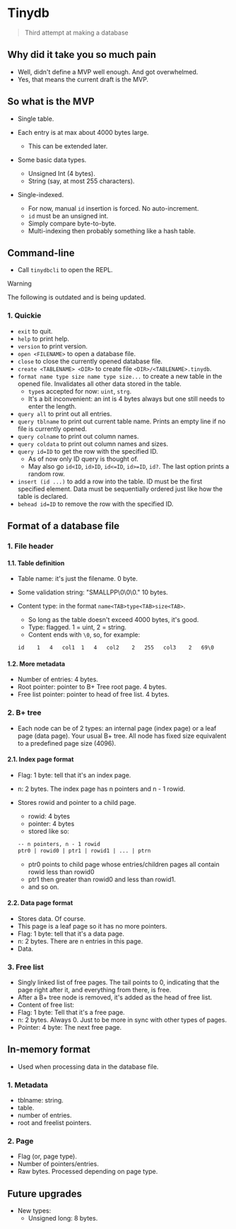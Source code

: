 # Tinydb

> Third attempt at making a database

## Why did it take you so much pain

- Well, didn't define a MVP well enough. And got overwhelmed.
- Yes, that means the current draft is the MVP.

## So what is the MVP

- Single table.
- Each entry is at max about 4000 bytes large.
  - This can be extended later.

- Some basic data types.
  - Unsigned Int (4 bytes).
  - String (say, at most 255 characters).

- Single-indexed.
  - For now, manual `id` insertion is forced. No auto-increment.
  - `id` must be an unsigned int.
  - Simply compare byte-to-byte.
  - Multi-indexing then probably something like a hash table.

## Command-line

- Call `tinydbcli` to open the REPL.

> [!WARNING]
> The following is outdated and is being updated.

### 1. Quickie

- `exit` to quit.
- `help` to print help.
- `version` to print version.
- `open <FILENAME>` to open a database file.
- `close` to close the currently opened database file.
- `create <TABLENAME> <DIR>` to create file `<DIR>/<TABLENAME>.tinydb`.
- `format name type size name type size...` to create a new table in the opened file.
Invalidates all other data stored in the table.
  - `type`s accepted for now: `uint`, `strg`.
  - It's a bit inconvenient: an int is 4 bytes always but one still needs to
  enter the length.
- `query all` to print out all entries.
- `query tblname` to print out current table name. Prints an empty line if no
file is currently opened.
- `query colname` to print out column names.
- `query coldata` to print out column names and sizes.
- `query id=ID` to get the row with the specified ID.
  - As of now only ID query is thought of.
  - May also go `id<ID`, `id>ID`, `id<=ID`, `id>=ID`, `id?`. The last
  option prints a random row.
- `insert (id ...)` to add a row into the table. ID must be the first specified
element. Data must be sequentially ordered just like how the table is declared.
- `behead id=ID` to remove the row with the specified ID.

## Format of a database file

### 1. File header

#### 1.1. Table definition

- Table name: it's just the filename. 0 byte.
- Some validation string: "SMALLPP\0\0\0." 10 bytes.
- Content type: in the format `name<TAB>type<TAB>size<TAB>`.
  - So long as the table doesn't exceed 4000 bytes, it's good.
  - Type: flagged. 1 = uint, 2 = string.
  - Content ends with `\0`, so, for example:

  ```txt
  id    1   4   col1  1   4   col2    2   255   col3    2   69\0
  ```

#### 1.2. More metadata

- Number of entries: 4 bytes.
- Root pointer: pointer to B+ Tree root page. 4 bytes.
- Free list pointer: pointer to head of free list. 4 bytes.

### 2. B+ tree

- Each node can be of 2 types: an internal page (index page) or a leaf page
(data page). Your usual B+ tree. All node has fixed size equivalent to a
predefined page size (4096).

#### 2.1. Index page format

- Flag: 1 byte: tell that it's an index page.
- n: 2 bytes. The index page has n pointers and n - 1 rowid.
- Stores rowid and pointer to a child page.
  - rowid: 4 bytes
  - pointer: 4 bytes
  - stored like so:

  ```txt
  -- n pointers, n - 1 rowid
  ptr0 | rowid0 | ptr1 | rowid1 | ... | ptrn
  ```

  - ptr0 points to child page whose entries/children pages all contain
  rowid less than rowid0
  - ptr1 then greater than rowid0 and less than rowid1.
  - and so on.

#### 2.2. Data page format

- Stores data. Of course.
- This page is a leaf page so it has no more pointers.
- Flag: 1 byte: tell that it's a data page.
- n: 2 bytes. There are n entries in this page.
- Data.

### 3. Free list

- Singly linked list of free pages. The tail points to 0, indicating that the
page right after it, and everything from there, is free.
- After a B+ tree node is removed, it's added as the head of free list.
- Content of free list:
- Flag: 1 byte: Tell that it's a free page.
- n: 2 bytes. Always 0. Just to be more in sync with other types of pages.
- Pointer: 4 byte: The next free page.

## In-memory format

- Used when processing data in the database file.

### 1. Metadata

- tblname: string.
- table.
- number of entries.
- root and freelist pointers.

### 2. Page

- Flag (or, page type).
- Number of pointers/entries.
- Raw bytes. Processed depending on page type.

## Future upgrades

- New types:
  - Unsigned long: 8 bytes.
